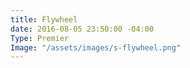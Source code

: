 ```yaml
---
title: Flywheel
date: 2016-08-05 23:50:00 -04:00
Type: Premier
Image: "/assets/images/s-flywheel.png"
---
```


